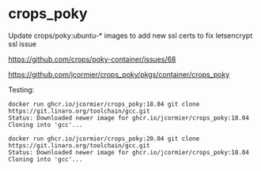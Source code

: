 # crops_poky
Update crops/poky:ubuntu-* images to add new ssl certs to fix letsencrypt ssl issue

https://github.com/crops/poky-container/issues/68

https://github.com/jcormier/crops_poky/pkgs/container/crops_poky

Testing:

```
docker run ghcr.io/jcormier/crops_poky:18.04 git clone https://git.linaro.org/toolchain/gcc.git
Status: Downloaded newer image for ghcr.io/jcormier/crops_poky:18.04
Cloning into 'gcc'...
```

```
docker run ghcr.io/jcormier/crops_poky:20.04 git clone https://git.linaro.org/toolchain/gcc.git
Status: Downloaded newer image for ghcr.io/jcormier/crops_poky:18.04
Cloning into 'gcc'...
```
